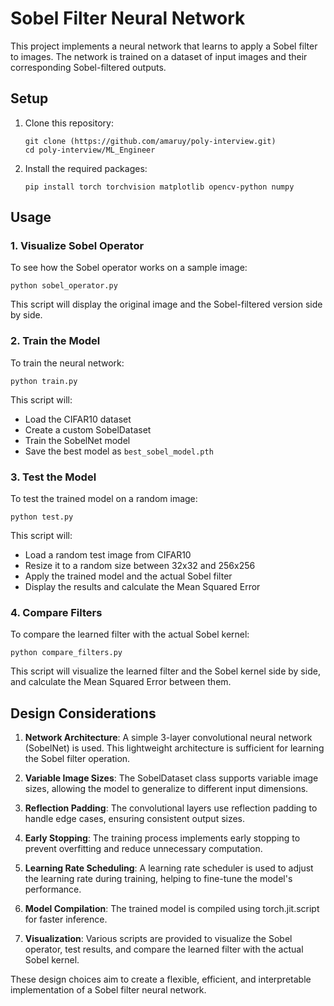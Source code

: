 # Sobel Filter Neural Network

This project implements a neural network that learns to apply a Sobel filter to images. The network is trained on a dataset of input images and their corresponding Sobel-filtered outputs.

## Setup

1. Clone this repository:
   ```
   git clone (https://github.com/amaruy/poly-interview.git)
   cd poly-interview/ML_Engineer
   ```

2. Install the required packages:
   ```
   pip install torch torchvision matplotlib opencv-python numpy
   ```

## Usage

### 1. Visualize Sobel Operator

To see how the Sobel operator works on a sample image:

```
python sobel_operator.py
```

This script will display the original image and the Sobel-filtered version side by side.

### 2. Train the Model

To train the neural network:

```
python train.py
```

This script will:
- Load the CIFAR10 dataset
- Create a custom SobelDataset
- Train the SobelNet model
- Save the best model as `best_sobel_model.pth`

### 3. Test the Model

To test the trained model on a random image:

```
python test.py
```

This script will:
- Load a random test image from CIFAR10
- Resize it to a random size between 32x32 and 256x256
- Apply the trained model and the actual Sobel filter
- Display the results and calculate the Mean Squared Error

### 4. Compare Filters

To compare the learned filter with the actual Sobel kernel:

```
python compare_filters.py
```

This script will visualize the learned filter and the Sobel kernel side by side, and calculate the Mean Squared Error between them.

## Design Considerations

1. **Network Architecture**: A simple 3-layer convolutional neural network (SobelNet) is used. This lightweight architecture is sufficient for learning the Sobel filter operation.

2. **Variable Image Sizes**: The SobelDataset class supports variable image sizes, allowing the model to generalize to different input dimensions.

3. **Reflection Padding**: The convolutional layers use reflection padding to handle edge cases, ensuring consistent output sizes.

4. **Early Stopping**: The training process implements early stopping to prevent overfitting and reduce unnecessary computation.

5. **Learning Rate Scheduling**: A learning rate scheduler is used to adjust the learning rate during training, helping to fine-tune the model's performance.

6. **Model Compilation**: The trained model is compiled using torch.jit.script for faster inference.

7. **Visualization**: Various scripts are provided to visualize the Sobel operator, test results, and compare the learned filter with the actual Sobel kernel.

These design choices aim to create a flexible, efficient, and interpretable implementation of a Sobel filter neural network.

